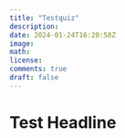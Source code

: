 ```yaml
---
title: "Testquiz"
description: 
date: 2024-01-24T16:20:58Z
image: 
math: 
license: 
comments: true
draft: false
---
```

<!-- markdownlint-disable -->
<h1>Test Headline</h1>
<!-- markdownlint-restore -->
